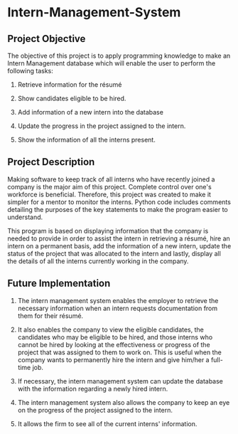 # Intern-Management-System


## Project Objective
The objective of this project is to apply programming knowledge to make an Intern Management database which will enable the user to perform the following tasks:

1. Retrieve information for the résumé

2. Show candidates eligible to be hired.

3. Add information of a new intern into the database

4. Update the progress in the project assigned to the intern.

5. Show the information of all the interns present.

## Project Description
Making software to keep track of all interns who have recently joined a company is the major aim of this project. Complete control over one's workforce is beneficial. Therefore, this project was created to make it simpler for a mentor to monitor the interns. Python code includes comments detailing the purposes of the key statements to make the program easier to understand.

This program is based on displaying information that the company is needed to provide in order to assist the intern in retrieving a résumé, hire an intern on a permanent basis, add the information of a new intern, update the status of the project that was allocated to the intern and lastly, display all the details of all the interns currently working in the company.

## Future Implementation
1. The intern management system enables the employer to retrieve the necessary information when an intern requests documentation from them for their résumé.

2. It also enables the company to view the eligible candidates, the candidates who may be eligible to be hired, and those interns who cannot be hired by looking at the effectiveness or progress of the project that was assigned to them to work on. This is useful when the company wants to permanently hire the intern and give him/her a full-time job.

3. If necessary, the intern management system can update the database with the information regarding a newly hired intern.

4. The intern management system also allows the company to keep an eye on the progress of the project assigned to the intern.

5. It allows the firm to see all of the current interns' information.


